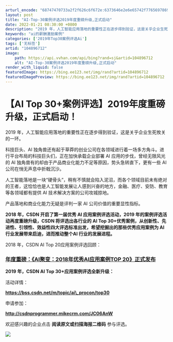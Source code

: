 ```yaml
---
arturl_encode: "68747470733a2f2f626c6f672e:6373646e2e6e65742f77656978696e5f33373938363539302f:61727469636c652f64657461696c732f313034383936373132"
layout: post
title: "AI-Top-30案例评选2019年度重磅升级,正式启动"
date: 2022-01-21 08:30:00 +0800
description: "2019 年，人工智能应用落地的重要性正在逐步得到验证，这是关乎企业生死攸关的一环。科技巨头、AI "
keywords: "ai的薪酬激励案例"
categories: ['2019年Top30案例评选Ai']
tags: ['无标签']
artid: "104896712"
image:
    path: https://api.vvhan.com/api/bing?rand=sj&artid=104896712
    alt: "AI-Top-30案例评选2019年度重磅升级,正式启动"
render_with_liquid: false
featuredImage: https://bing.ee123.net/img/rand?artid=104896712
featuredImagePreview: https://bing.ee123.net/img/rand?artid=104896712
---
```


# 【AI Top 30+案例评选】2019年度重磅升级，正式启动！

2019 年，人工智能应用落地的重要性正在逐步得到验证，这是关乎企业生死攸关的一环。

科技巨头、AI 独角兽还有起于草莽的创业公司在各领域进行着一场多方角斗。进行平台布局的科技巨头们，正在加快承载企业部署 AI 应用的步伐，曾经无限风光的 AI 独角兽有的却由于产品商业化能力不足等原因，势头急转直下，更有一些 AI 公司在悄无声息中折戟沉沙。

人工智能落地是一块“硬骨头”，稍有不慎就会陷入泥沼，而各个领域目前未有绝对的王者，这恰恰也是人工智能发展让人感到兴奋的地方，金融、医疗、安防、教育等各领域都有提供 AI 技术解决方案的公司攻城掠地。

产品落地和商业化能力无疑是评判一家 AI 公司价值的重要显性指标。

**2018 年，CSDN 开启了第一届优秀 AI 应用案例评选活动，2019 年的案例评选活动再度重磅升级，CSDN 将评选出各行业的 AI Top 30+优秀案例，从创新性、先进性、引领性、效益性四大评选标准出发，希望挖掘出的那些优秀应用案例为 AI 行业发展带来启迪，进而推动整个AI 行业的发展进程。**

2018 年，CSDN AI Top 20应用案例评选回顾：

### [年度重磅：《AI聚变：2018年优秀AI应用案例TOP 20》正式发布](https://mp.weixin.qq.com/s?__biz=MzI0ODcxODk5OA==&mid=2247500703&idx=1&sn=29f871fa1f2e5a7c319a58bd795ae730&scene=21#wechat_redirect)

**2019 年，CSDN AI Top 30+应用案例评选全新升级：**

活动详情：

**https://bss.csdn.net/m/topic/ai\_procon/top30**

申请参加：

**http://csdnprogrammer.mikecrm.com/JC06AnW**

欢迎感兴趣的企业点击
**阅读原文或扫描海报二维码**
参与评选。

![](https://i-blog.csdnimg.cn/blog_migrate/0601be0685ff230182bf20c913ac58e8.jpeg)